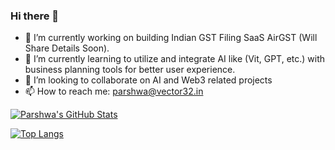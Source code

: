 ### Hi there 👋

<!--
**ParshwaS/ParshwaS** is a ✨ _special_ ✨ repository because its `README.md` (this file) appears on your GitHub profile.

Here are some ideas to get you started:
-->
- 🔭 I’m currently working on building Indian GST Filing SaaS AirGST (Will Share Details Soon).
- 🌱 I’m currently learning to utilize and integrate AI like (Vit, GPT, etc.) with business planning tools for better user experience.
- 👯 I’m looking to collaborate on AI and Web3 related projects
- 📫 How to reach me: [parshwa@vector32.in](mailto:parshwa@vector32.in)
<!-- - ⚡ Fun fact: -->

[![Parshwa's GitHub Stats](https://github-readme-stats.vercel.app/api?username=parshwas&count_private=true&show_icons=true&theme=tokyonight)](https://github.com/ParshwaS)

[![Top Langs](https://github-readme-stats.vercel.app/api/top-langs/?username=parshwas&layout=compact&show_icons=true&theme=tokyonight)](https://github.com/ParshwaS)
